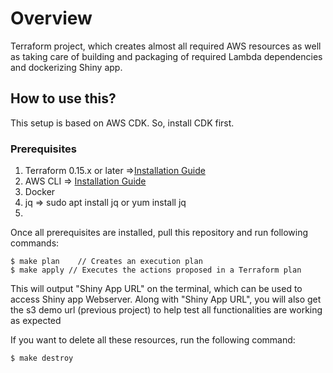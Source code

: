 # Overview 

Terraform project, which creates almost all required AWS resources as well as taking care of building and packaging of required Lambda dependencies and dockerizing Shiny app.

## How to use this? <a name="setup"></a>
This setup is based on AWS CDK. So, install CDK first.
### Prerequisites
1. Terraform 0.15.x or later =>[Installation Guide](https://www.terraform.io/downloads.html)
2. AWS CLI => [Installation Guide](https://aws.amazon.com/cli/)
3. Docker
4. jq => sudo apt install jq or yum install jq
5. 
Once all prerequisites are installed, pull this repository and run following commands:
```
$ make plan    // Creates an execution plan
$ make apply // Executes the actions proposed in a Terraform plan
```
This will output "Shiny App URL" on the terminal, which can be used to access Shiny app Webserver.
Along with "Shiny App URL", you will also get the s3 demo url (previous project) to help test all functionalities are working as expected

If you want to delete all these resources, run the following command:
```
$ make destroy
```

